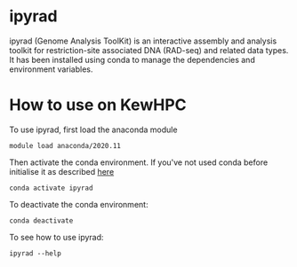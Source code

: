 # ipyrad

ipyrad (Genome Analysis ToolKit) is an interactive assembly and analysis toolkit for restriction-site associated DNA (RAD-seq) and related data types.
It has been installed using conda to manage the dependencies and environment variables.

# How to use on KewHPC

To use ipyrad, first load the anaconda module 

	module load anaconda/2020.11

Then activate the conda environment. If you've not used conda before initialise it as described [here](/software/anaconda)

	conda activate ipyrad

To deactivate the conda environment:

	conda deactivate

To see how to use ipyrad:
	
	ipyrad --help
